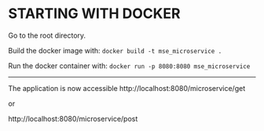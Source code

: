 # STARTING WITH DOCKER

Go to the root directory.

Build the docker image with:
`docker build -t mse_microservice .`

Run the docker container with:
`docker run -p 8080:8080 mse_microservice`


--- 
The application is now accessible 
http://localhost:8080/microservice/get

or

http://localhost:8080/microservice/post

